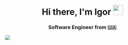 <h1 align="center">Hi there, I'm Igor 
<img src="https://github.com/blackcater/blackcater/raw/main/images/Hi.gif" height="32"/></h1>
<h3 align="center">Software Engineer from 🇺🇦</h3>

<a href="https://github.com/alzeth/github-readme-stats">
  <img align="center" src="https://github-readme-stats.vercel.app/api?username=alzeth&theme=github_dark&show_icons=true" />
</a>
<!--<a href="https://github.com/alzeth/github-readme-stats">
  <img align="center" src="https://github-readme-stats.vercel.app/api/top-langs/?username=alzeth&theme=github_dark&show_icons=true" />
</a>-->

<!--
**Alzeth/Alzeth** is a ✨ _special_ ✨ repository because its `README.md` (this file) appears on your GitHub profile.

Here are some ideas to get you started:

- 🔭 I’m currently working on ...
- 🌱 I’m currently learning ...
- 👯 I’m looking to collaborate on ...
- 🤔 I’m looking for help with ...
- 💬 Ask me about ...
- 📫 How to reach me: ...
- 😄 Pronouns: ...
- ⚡ Fun fact: ...
-->

